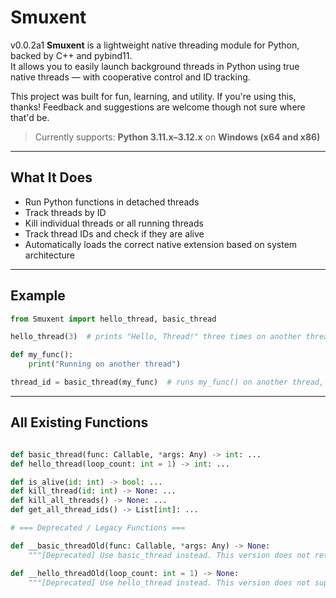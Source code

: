 # Smuxent
v0.0.2a1
**Smuxent** is a lightweight native threading module for Python, backed by C++ and pybind11.  
It allows you to easily launch background threads in Python using true native threads — with cooperative control and ID tracking.

This project was built for fun, learning, and utility. If you're using this, thanks!
Feedback and suggestions are welcome though not sure where that'd be.

> Currently supports: **Python 3.11.x–3.12.x** on **Windows (x64 and x86)**

---

## What It Does

- Run Python functions in detached threads
- Track threads by ID
- Kill individual threads or all running threads
- Track thread IDs and check if they are alive
- Automatically loads the correct native extension based on system architecture

---

## Example

```python
from Smuxent import hello_thread, basic_thread

hello_thread(3)  # prints "Hello, Thread!" three times on another thread

def my_func():
    print("Running on another thread")

thread_id = basic_thread(my_func)  # runs my_func() on another thread, returning the thread ID

```

---

## All Existing Functions

```python

def basic_thread(func: Callable, *args: Any) -> int: ...
def hello_thread(loop_count: int = 1) -> int: ...

def is_alive(id: int) -> bool: ...
def kill_thread(id: int) -> None: ...
def kill_all_threads() -> None: ...
def get_all_thread_ids() -> List[int]: ...

# === Deprecated / Legacy Functions ===

def __basic_threadOld(func: Callable, *args: Any) -> None:
    """[Deprecated] Use basic_thread instead. This version does not return a thread ID."""

def __hello_threadOld(loop_count: int = 1) -> None:
    """[Deprecated] Use hello_thread instead. This version does not support thread tracking."""

```